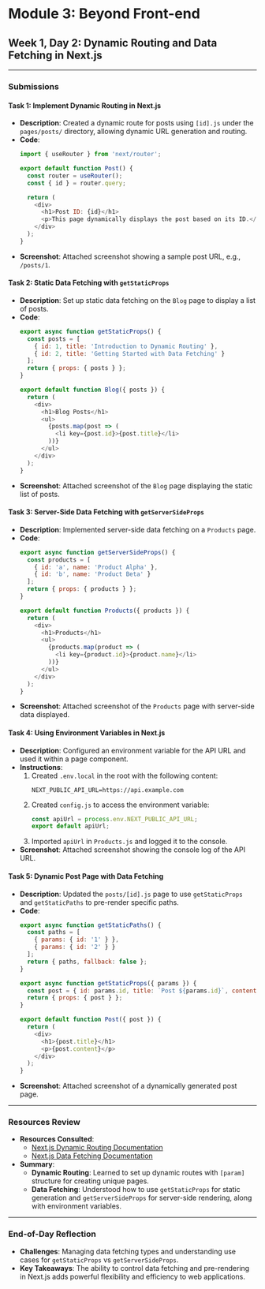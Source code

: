 # **Module 3: Beyond Front-end**
## **Week 1, Day 2: Dynamic Routing and Data Fetching in Next.js**

---

### **Submissions**

#### **Task 1: Implement Dynamic Routing in Next.js**
   - **Description**: Created a dynamic route for posts using `[id].js` under the `pages/posts/` directory, allowing dynamic URL generation and routing.
   - **Code**:
      ```javascript
      import { useRouter } from 'next/router';

      export default function Post() {
        const router = useRouter();
        const { id } = router.query;

        return (
          <div>
            <h1>Post ID: {id}</h1>
            <p>This page dynamically displays the post based on its ID.</p>
          </div>
        );
      }
      ```
   - **Screenshot**: Attached screenshot showing a sample post URL, e.g., `/posts/1`.

#### **Task 2: Static Data Fetching with `getStaticProps`**
   - **Description**: Set up static data fetching on the `Blog` page to display a list of posts.
   - **Code**:
      ```javascript
      export async function getStaticProps() {
        const posts = [
          { id: 1, title: 'Introduction to Dynamic Routing' },
          { id: 2, title: 'Getting Started with Data Fetching' }
        ];
        return { props: { posts } };
      }

      export default function Blog({ posts }) {
        return (
          <div>
            <h1>Blog Posts</h1>
            <ul>
              {posts.map(post => (
                <li key={post.id}>{post.title}</li>
              ))}
            </ul>
          </div>
        );
      }
      ```
   - **Screenshot**: Attached screenshot of the `Blog` page displaying the static list of posts.

#### **Task 3: Server-Side Data Fetching with `getServerSideProps`**
   - **Description**: Implemented server-side data fetching on a `Products` page.
   - **Code**:
      ```javascript
      export async function getServerSideProps() {
        const products = [
          { id: 'a', name: 'Product Alpha' },
          { id: 'b', name: 'Product Beta' }
        ];
        return { props: { products } };
      }

      export default function Products({ products }) {
        return (
          <div>
            <h1>Products</h1>
            <ul>
              {products.map(product => (
                <li key={product.id}>{product.name}</li>
              ))}
            </ul>
          </div>
        );
      }
      ```
   - **Screenshot**: Attached screenshot of the `Products` page with server-side data displayed.

#### **Task 4: Using Environment Variables in Next.js**
   - **Description**: Configured an environment variable for the API URL and used it within a page component.
   - **Instructions**:
      1. Created `.env.local` in the root with the following content:
         ```
         NEXT_PUBLIC_API_URL=https://api.example.com
         ```
      2. Created `config.js` to access the environment variable:
         ```javascript
         const apiUrl = process.env.NEXT_PUBLIC_API_URL;
         export default apiUrl;
         ```
      3. Imported `apiUrl` in `Products.js` and logged it to the console.
   - **Screenshot**: Attached screenshot showing the console log of the API URL.

#### **Task 5: Dynamic Post Page with Data Fetching**
   - **Description**: Updated the `posts/[id].js` page to use `getStaticProps` and `getStaticPaths` to pre-render specific paths.
   - **Code**:
      ```javascript
      export async function getStaticPaths() {
        const paths = [
          { params: { id: '1' } },
          { params: { id: '2' } }
        ];
        return { paths, fallback: false };
      }

      export async function getStaticProps({ params }) {
        const post = { id: params.id, title: `Post ${params.id}`, content: 'This is the content for the post.' };
        return { props: { post } };
      }

      export default function Post({ post }) {
        return (
          <div>
            <h1>{post.title}</h1>
            <p>{post.content}</p>
          </div>
        );
      }
      ```
   - **Screenshot**: Attached screenshot of a dynamically generated post page.

---

### **Resources Review**
   - **Resources Consulted**:
      - [Next.js Dynamic Routing Documentation](https://nextjs.org/docs/routing/dynamic-routes)
      - [Next.js Data Fetching Documentation](https://nextjs.org/docs/basic-features/data-fetching)
   - **Summary**:
      - **Dynamic Routing**: Learned to set up dynamic routes with `[param]` structure for creating unique pages.
      - **Data Fetching**: Understood how to use `getStaticProps` for static generation and `getServerSideProps` for server-side rendering, along with environment variables.

---

### **End-of-Day Reflection**
   - **Challenges**: Managing data fetching types and understanding use cases for `getStaticProps` vs `getServerSideProps`.
   - **Key Takeaways**: The ability to control data fetching and pre-rendering in Next.js adds powerful flexibility and efficiency to web applications.
